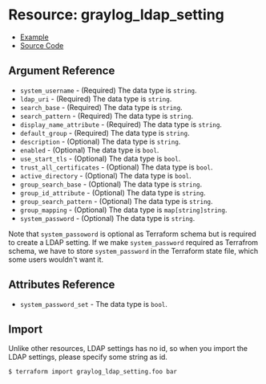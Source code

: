 # Resource: graylog_ldap_setting

* [Example](https://github.com/hen2001/terraform-provider-graylog/blob/master/examples/v0.12/ldap_setting.tf)
* [Source Code](https://github.com/hen2001/terraform-provider-graylog/blob/master/graylog/resource/system/ldap/setting/resource.go)

## Argument Reference

* `system_username` - (Required) The data type is `string`.
* `ldap_uri` - (Required) The data type is `string`.
* `search_base` - (Required) The data type is `string`.
* `search_pattern` - (Required) The data type is `string`.
* `display_name_attribute` - (Required) The data type is `string`.
* `default_group` - (Required) The data type is `string`.
* `description` - (Optional) The data type is `string`.
* `enabled` - (Optional) The data type is `bool`.
* `use_start_tls` - (Optional) The data type is `bool`.
* `trust_all_certificates` - (Optional) The data type is `bool`.
* `active_directory` - (Optional) The data type is `bool`.
* `group_search_base` - (Optional) The data type is `string`.
* `group_id_attribute` - (Optional) The data type is `string`.
* `group_search_pattern` - (Optional) The data type is `string`.
* `group_mapping` - (Optional) The data type is `map[string]string`.
* `system_password` - (Optional) The data type is `string`.

Note that `system_passoword` is optional as Terraform schema but is required to create a LDAP setting.
If we make `system_password` required as Terrafrom schema, we have to store `system_password` in the Terraform state file, which some users wouldn't want it.

## Attributes Reference

* `system_password_set` - The data type is `bool`.

## Import

Unlike other resources, LDAP settings has no id,
so when you import the LDAP settings, please specify some string as id.

```console
$ terraform import graylog_ldap_setting.foo bar
```
